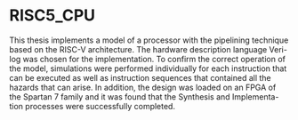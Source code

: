 # RISC5_CPU
This thesis implements a model of a processor with the pipelining technique 
based on the RISC-V architecture. The hardware description language Veri-
log was chosen for the implementation. To confirm the correct operation of 
the model, simulations were performed individually for each instruction 
that can be executed as well as instruction sequences that contained all the 
hazards that can arise. In addition, the design was loaded on an FPGA of 
the Spartan 7 family and it was found that the Synthesis and Implementa-
tion processes were successfully completed.
